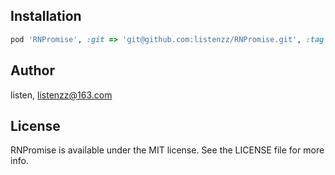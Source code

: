 ## Installation

```ruby
pod 'RNPromise', :git => 'git@github.com:listenzz/RNPromise.git', :tag => '0.2.0'
```

## Author

listen, listenzz@163.com

## License

RNPromise is available under the MIT license. See the LICENSE file for more info.
